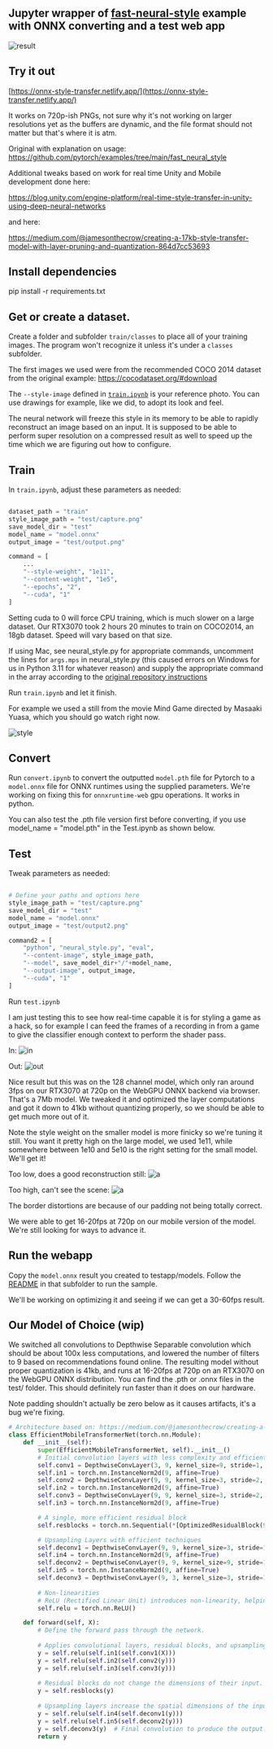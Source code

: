 ## Jupyter wrapper of [fast-neural-style](https://github.com/pytorch/examples/tree/main/fast_neural_style) example with ONNX converting and a test web app

![result](./testapp/app.png)

## Try it out
[https://onnx-style-transfer.netlify.app/](https://onnx-style-transfer.netlify.app/)

It works on 720p-ish PNGs, not sure why it's not working on larger resolutions yet as the buffers are dynamic, and the file format should not matter but that's where it is atm.

Original with explanation on usage:
https://github.com/pytorch/examples/tree/main/fast_neural_style

Additional tweaks based on work for real time Unity and Mobile development done here:

https://blog.unity.com/engine-platform/real-time-style-transfer-in-unity-using-deep-neural-networks

and here:

https://medium.com/@jamesonthecrow/creating-a-17kb-style-transfer-model-with-layer-pruning-and-quantization-864d7cc53693


## Install dependencies

pip install -r requirements.txt

## Get or create a dataset.

Create a folder and subfolder `train/classes` to place all of your training images. The program won't recognize it unless it's under a `classes` subfolder. 

The first images we used were from the recommended COCO 2014 dataset from the original example: https://cocodataset.org/#download

The `--style-image` defined in [`train.ipynb`](./train.ipynb) is your reference photo. You can use drawings for example, like we did, to adopt its look and feel.

The neural network will freeze this style in its memory to be able to rapidly reconstruct an image based on an input. It is supposed to be able to perform super resolution on a compressed result as well to speed up the time which we are figuring out how to configure.

## Train

In `train.ipynb`, adjust these parameters as needed:
```py

dataset_path = "train"
style_image_path = "test/capture.png"
save_model_dir = "test"
model_name = "model.onnx"
output_image = "test/output.png"

command = [
    ...
    "--style-weight", "1e11",
    "--content-weight", "1e5",
    "--epochs", "2",
    "--cuda", "1"
]
```
Setting cuda to 0 will force CPU training, which is much slower on a large dataset. Our RTX3070 took 2 hours 20 minutes to train on COCO2014, an 18gb dataset. Speed will vary based on that size.

If using Mac, see neural_style.py for appropriate commands, uncomment the lines for `args.mps` in neural_style.py (this caused errors on Windows for us in Python 3.11 for whatever reason) and supply the appropriate command in the array according to the [original repository instructions]((https://github.com/pytorch/examples/tree/main/fast_neural_style))

Run `train.ipynb` and let it finish. 

For example we used a still from the movie Mind Game directed by Masaaki Yuasa, which you should go watch right now.

![style](./test/mindgame.jpg)

## Convert

Run `convert.ipynb` to convert the outputted `model.pth` file for Pytorch to a `model.onnx` file for ONNX runtimes using the supplied parameters. We're working on fixing this for `onnxruntime-web` gpu operations. It works in python.

You can also test the .pth file version first before converting, if you use model_name = "model.pth" in the Test.ipynb as shown below.

## Test

Tweak parameters as needed:

```py

# Define your paths and options here
style_image_path = "test/capture.png"
save_model_dir = "test"
model_name = "model.onnx"
output_image = "test/output2.png"

command2 = [
    "python", "neural_style.py", "eval",
    "--content-image", style_image_path,
    "--model", save_model_dir+"/"+model_name,
    "--output-image", output_image,
    "--cuda", "1"
]

```

Run `test.ipynb`

I am just testing this to see how real-time capable it is for styling a game as a hack, so for example I can feed the frames of a recording in from a game to give the classifier enough context to perform the shader pass.

In:
![in](./test/capture.png)

Out:
![out](./test/baseoutput.png)

Nice result but this was on the 128 channel model, which only ran around 3fps on our RTX3070 at 720p on the WebGPU ONNX backend via browser. That's a 7Mb model. We tweaked it and optimized the layer computations and got it down to 41kb without quantizing properly, so we should be able to get much more out of it.

Note the style weight on the smaller model is more finicky so we're tuning it still. You want it pretty high on the large model, we used 1e11, while somewhere between 1e10 and 5e10 is the right setting for the small model. We'll get it!

Too low, does a good reconstruction still:
![a](./test/mobilenet_lowstyle.webp)

Too high, can't see the scene:
![a](./test/mobilenet_highstyle.png)

The border distortions are because of our padding not being totally correct.

We were able to get 16-20fps at 720p on our mobile version of the model. We're still looking for ways to advance it.

## Run the webapp

Copy the `model.onnx` result you created to testapp/models. Follow the [README](./testapp/README.md) in that subfolder to run the sample. 

We'll be working on optimizing it and seeing if we can get a 30-60fps result. 



## Our Model of Choice (wip)

We switched all convolutions to Depthwise Separable convolution which should be about 100x less computations, and lowered the number of filters to 9 based on recommendations found online. The resulting model without proper quantization is 41kb, and runs at 16-20fps at 720p on an RTX3070 on the WebGPU ONNX distribution. You can find the .pth or .onnx files in the test/ folder. This should definitely run faster than it does on our hardware.

Note padding shouldn't actually be zero below as it causes artifacts, it's a bug we're fixing.
```py   
# Architecture based on: https://medium.com/@jamesonthecrow/creating-a-17kb-style-transfer-model-with-layer-pruning-and-quantization-864d7cc53693
class EfficientMobileTransformerNet(torch.nn.Module):
    def __init__(self):
        super(EfficientMobileTransformerNet, self).__init__()
        # Initial convolution layers with less complexity and efficient design
        self.conv1 = DepthwiseConvLayer(3, 9, kernel_size=9, stride=1, padding=0)
        self.in1 = torch.nn.InstanceNorm2d(9, affine=True)
        self.conv2 = DepthwiseConvLayer(9, 9, kernel_size=3, stride=2, padding=0)
        self.in2 = torch.nn.InstanceNorm2d(9, affine=True)
        self.conv3 = DepthwiseConvLayer(9, 9, kernel_size=3, stride=2, padding=0)
        self.in3 = torch.nn.InstanceNorm2d(9, affine=True)

        # A single, more efficient residual block
        self.resblocks = torch.nn.Sequential(*[OptimizedResidualBlock(9) for _ in range(3)])

        # Upsampling Layers with efficient techniques
        self.deconv1 = DepthwiseConvLayer(9, 9, kernel_size=3, stride=1, upsample=2, padding=0) #upsample=4
        self.in4 = torch.nn.InstanceNorm2d(9, affine=True)
        self.deconv2 = DepthwiseConvLayer(9, 9, kernel_size=9, stride=1, upsample=2, padding=0) #OptimizedUpsampleConvLayer
        self.in5 = torch.nn.InstanceNorm2d(9, affine=True)
        self.deconv3 = DepthwiseConvLayer(9, 3, kernel_size=3, stride=1, padding=0)
       
        # Non-linearities
        # ReLU (Rectified Linear Unit) introduces non-linearity, helping the network learn complex patterns.
        self.relu = torch.nn.ReLU()

    def forward(self, X):
        # Define the forward pass through the network.
        
        # Applies convolutional layers, residual blocks, and upsampling layers in sequence.
        y = self.relu(self.in1(self.conv1(X)))
        y = self.relu(self.in2(self.conv2(y)))
        y = self.relu(self.in3(self.conv3(y)))
        
        # Residual blocks do not change the dimensions of their input.
        y = self.resblocks(y)
        
        # Upsampling layers increase the spatial dimensions of the input.
        y = self.relu(self.in4(self.deconv1(y)))
        y = self.relu(self.in5(self.deconv2(y)))
        y = self.deconv3(y)  # Final convolution to produce the output.
        return y

```
